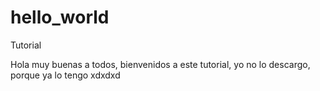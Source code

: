# hello_world
Tutorial

Hola muy buenas a todos, bienvenidos a este tutorial, yo no lo descargo, porque ya lo tengo xdxdxd
